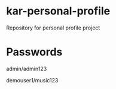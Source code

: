 kar-personal-profile
====================

Repository for personal profile project

Passwords
=====================
admin/admin123

demouser1/music123
